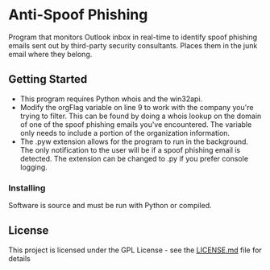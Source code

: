# Anti-Spoof Phishing

Program that monitors Outlook inbox in real-time to identify spoof phishing emails sent out by third-party security consultants. Places them in the junk email where they belong.

## Getting Started

- This program requires Python whois and the win32api. 
- Modify the orgFlag variable on line 9 to work with the company you're trying to filter. This can be found by doing a whois lookup on the domain of one of the spoof phishing emails you've encountered. The variable only needs to include a portion of the organization information.
- The .pyw extension allows for the program to run in the background. The only notification to the user will be if a spoof phishing email is detected. The extension can be changed to .py if you prefer console logging.

### Installing

Software is source and must be run with Python or compiled.

## License

This project is licensed under the GPL License - see the [LICENSE.md](LICENSE.md) file for details
